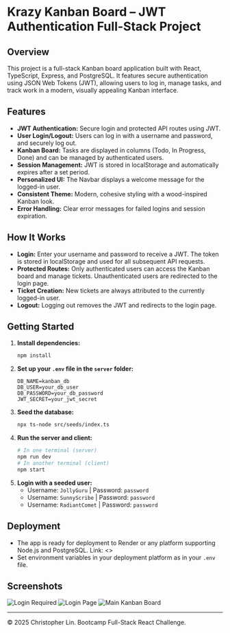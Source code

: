 # Krazy Kanban Board – JWT Authentication Full-Stack Project

## Overview
This project is a full-stack Kanban board application built with React, TypeScript, Express, and PostgreSQL. It features secure authentication using JSON Web Tokens (JWT), allowing users to log in, manage tasks, and track work in a modern, visually appealing Kanban interface.

## Features
- **JWT Authentication:** Secure login and protected API routes using JWT.
- **User Login/Logout:** Users can log in with a username and password, and securely log out.
- **Kanban Board:** Tasks are displayed in columns (Todo, In Progress, Done) and can be managed by authenticated users.
- **Session Management:** JWT is stored in localStorage and automatically expires after a set period.
- **Personalized UI:** The Navbar displays a welcome message for the logged-in user.
- **Consistent Theme:** Modern, cohesive styling with a wood-inspired Kanban look.
- **Error Handling:** Clear error messages for failed logins and session expiration.

## How It Works
- **Login:** Enter your username and password to receive a JWT. The token is stored in localStorage and used for all subsequent API requests.
- **Protected Routes:** Only authenticated users can access the Kanban board and manage tickets. Unauthenticated users are redirected to the login page.
- **Ticket Creation:** New tickets are always attributed to the currently logged-in user.
- **Logout:** Logging out removes the JWT and redirects to the login page.

## Getting Started
1. **Install dependencies:**
   ```bash
   npm install
   ```
2. **Set up your `.env` file in the `server` folder:**
   ```env
   DB_NAME=kanban_db
   DB_USER=your_db_user
   DB_PASSWORD=your_db_password
   JWT_SECRET=your_jwt_secret
   ```
3. **Seed the database:**
   ```bash
   npx ts-node src/seeds/index.ts
   ```
4. **Run the server and client:**
   ```bash
   # In one terminal (server)
   npm run dev
   # In another terminal (client)
   npm start
   ```
5. **Login with a seeded user:**
   - Username: `JollyGuru` | Password: `password`
   - Username: `SunnyScribe` | Password: `password`
   - Username: `RadiantComet` | Password: `password`

## Deployment
- The app is ready for deployment to Render or any platform supporting Node.js and PostgreSQL. Link: <>
- Set environment variables in your deployment platform as in your `.env` file.

## Screenshots
![Login Required](../Assets/14-00-unauthenticated-page.png)
![Login Page](../Assets/14-01-login-page.png)
![Main Kanban Board](../Assets/14-02-main-page.png)

---
© 2025 Christopher Lin. Bootcamp Full-Stack React Challenge.
